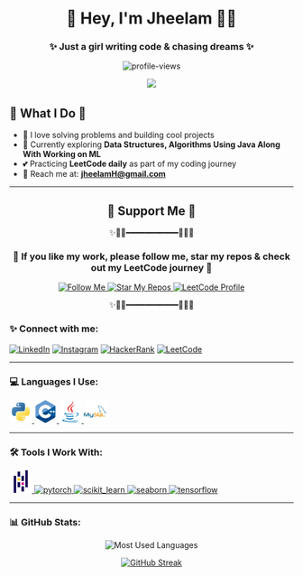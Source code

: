 <h1 align="center">🌸 Hey, I'm Jheelam 👩‍💻</h1>

<h3 align="center">✨ Just a girl writing code & chasing dreams ✨</h3>

<p align="center">
  <img src="https://komarev.com/ghpvc/?username=caffe-cappuccino&label=Profile%20Views&color=ff69b4&style=flat" alt="profile-views" />
</p>
<p align="center">
  <img src="https://user-images.githubusercontent.com/74038190/226127923-0e8b7792-7b3c-462b-951b-63c96ba1a5af.gif" width="300"/>
</p>
<h2 align="left">🌷 What I Do 🌷</h2>

- 🌷 I love solving problems and building cool projects  
- 🌸 Currently exploring **Data Structures, Algorithms Using Java Along With Working on ML**  
- 💕 Practicing **LeetCode daily** as part of my coding journey  
- 💌 Reach me at: **jheelamH@gmail.com**

---

<h2 align="center">💖 Support Me 🌸</h2>

<p align="center">✨💖🌸━━━━━━━━━━━🌸💖✨</p>

<h3 align="center">💖 If you like my work, please follow me, star my repos & check out my LeetCode journey 🌸</h3>

<p align="center">
  <a href="https://github.com/caffe-cappuccino">
    <img src="https://img.shields.io/badge/Follow%20Me-ff69b4?style=for-the-badge&logo=github&logoColor=white" alt="Follow Me"/>
  </a>
  <a href="https://github.com/caffe-cappuccino?tab=repositories">
    <img src="https://img.shields.io/badge/Star%20My%20Repos-ffb6c1?style=for-the-badge&logo=starship&logoColor=white" alt="Star My Repos"/>
  </a>
  <a href="https://leetcode.com/cafe_cappuccino/">
    <img src="https://img.shields.io/badge/LeetCode-cafe__cappuccino-ff69b4?style=for-the-badge&logo=leetcode&logoColor=white" alt="LeetCode Profile"/>
  </a>
</p>

<p align="center">✨💖🌸━━━━━━━━━━━🌸💖✨</p>

<h3 align="left">✨ Connect with me:</h3>
<p align="left">
  <a href="https://linkedin.com/in/www.linkedin.com/in/jheelamh84419" target="blank"><img align="center" src="https://raw.githubusercontent.com/rahuldkjain/github-profile-readme-generator/master/src/images/icons/Social/linked-in-alt.svg" alt="LinkedIn" height="30" width="40" /></a>
  <a href="https://instagram.com/jheelamhossain_" target="blank"><img align="center" src="https://raw.githubusercontent.com/rahuldkjain/github-profile-readme-generator/master/src/images/icons/Social/instagram.svg" alt="Instagram" height="30" width="40" /></a>
  <a href="https://www.hackerrank.com/jheelamhossain11" target="blank"><img align="center" src="https://raw.githubusercontent.com/rahuldkjain/github-profile-readme-generator/master/src/images/icons/Social/hackerrank.svg" alt="HackerRank" height="30" width="40" /></a>
  <a href="https://www.leetcode.com/jheelamhossian147" target="blank"><img align="center" src="https://raw.githubusercontent.com/rahuldkjain/github-profile-readme-generator/master/src/images/icons/Social/leet-code.svg" alt="LeetCode" height="30" width="40" /></a>
</p>

---

<h3 align="left">💻 Languages I Use:</h3>
<p align="left">
   <a href="https://www.python.org" target="_blank" rel="noreferrer"> <img src="https://raw.githubusercontent.com/devicons/devicon/master/icons/python/python-original.svg" alt="python" width="40" height="40"/> </a>
   <a href="https://www.w3schools.com/cpp/" target="_blank" rel="noreferrer"> <img src="https://raw.githubusercontent.com/devicons/devicon/master/icons/cplusplus/cplusplus-original.svg" alt="cplusplus" width="40" height="40"/> </a>
   <a href="https://www.java.com" target="_blank" rel="noreferrer"> <img src="https://raw.githubusercontent.com/devicons/devicon/master/icons/java/java-original.svg" alt="java" width="40" height="40"/> </a>
   <a href="https://www.mysql.com/" target="_blank" rel="noreferrer"> <img src="https://raw.githubusercontent.com/devicons/devicon/master/icons/mysql/mysql-original-wordmark.svg" alt="mysql" width="40" height="40"/> </a>
</p>

---

<h3 align="left">🛠️ Tools I Work With:</h3>
<p align="left">
  <a href="https://pandas.pydata.org/" target="_blank" rel="noreferrer"> <img src="https://raw.githubusercontent.com/devicons/devicon/master/icons/pandas/pandas-original.svg" alt="pandas" width="40" height="40"/> </a>
  <a href="https://pytorch.org/" target="_blank" rel="noreferrer"> <img src="https://www.vectorlogo.zone/logos/pytorch/pytorch-icon.svg" alt="pytorch" width="40" height="40"/> </a>
  <a href="https://scikit-learn.org/" target="_blank" rel="noreferrer"> <img src="https://upload.wikimedia.org/wikipedia/commons/0/05/Scikit_learn_logo_small.svg" alt="scikit_learn" width="40" height="40"/> </a>
  <a href="https://seaborn.pydata.org/" target="_blank" rel="noreferrer"> <img src="https://seaborn.pydata.org/_images/logo-mark-lightbg.svg" alt="seaborn" width="40" height="40"/> </a>
  <a href="https://www.tensorflow.org" target="_blank" rel="noreferrer"> <img src="https://www.vectorlogo.zone/logos/tensorflow/tensorflow-icon.svg" alt="tensorflow" width="40" height="40"/> </a>
</p>

---

<h3 align="left">📊 GitHub Stats:</h3>
<p align="center">
  <img src="https://github-readme-stats.vercel.app/api/top-langs?username=caffe-cappuccino&show_icons=true&layout=compact&count_private=true&theme=rose_pine" alt="Most Used Languages"/>
</p>

<p align="center">
  <a href="https://git.io/streak-stats"><img src="https://streak-stats.demolab.com?user=caffe-cappuccino&theme=rose_pine&hide_border=true&border_radius=6" alt="GitHub Streak" /></a>
</p>
